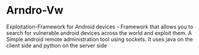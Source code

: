 # Arndro-Vw
Exploitation-Framework for Android devices - Framework that allows you to search for vulnerable android devices across the world and exploit them. A Simple android remote administration tool using sockets. It uses java on the client side and python on the server side 
